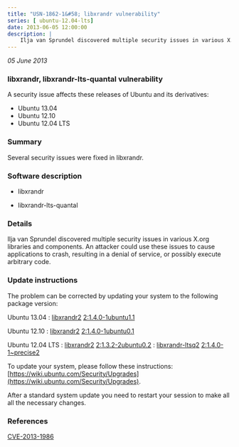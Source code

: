 ```yaml
---
title: "USN-1862-1&#58; libxrandr vulnerability"
series: [ ubuntu-12.04-lts]
date: 2013-06-05 12:00:00
description: |
    Ilja van Sprundel discovered multiple security issues in various X.org libraries and components. An attacker could use these issues to cause applications to crash, resulting in a denial of service, or possibly execute arbitrary code. 
--- 
```

 
 

*05 June 2013*

### libxrandr, libxrandr-lts-quantal vulnerability

A security issue affects these releases of Ubuntu and its derivatives:

* Ubuntu 13.04
* Ubuntu 12.10
* Ubuntu 12.04 LTS

### Summary

Several security issues were fixed in libxrandr. 

### Software description

* libxrandr 

* libxrandr-lts-quantal 

### Details

Ilja van Sprundel discovered multiple security issues in various X.org libraries and components. An attacker could use these issues to cause applications to crash, resulting in a denial of service, or possibly execute arbitrary code. 

### Update instructions

The problem can be corrected by updating your system to the following package version:

Ubuntu 13.04
 : [libxrandr2](https://launchpad.net/ubuntu/+source/libxrandr) <span> [2:1.4.0-1ubuntu1.1](https://launchpad.net/ubuntu/+source/libxrandr/2:1.4.0-1ubuntu1.1) </span> 

Ubuntu 12.10
 : [libxrandr2](https://launchpad.net/ubuntu/+source/libxrandr) <span> [2:1.4.0-1ubuntu0.1](https://launchpad.net/ubuntu/+source/libxrandr/2:1.4.0-1ubuntu0.1) </span> 

Ubuntu 12.04 LTS
 : [libxrandr2](https://launchpad.net/ubuntu/+source/libxrandr) <span> [2:1.3.2-2ubuntu0.2](https://launchpad.net/ubuntu/+source/libxrandr/2:1.3.2-2ubuntu0.2) </span> 
 : [libxrandr-ltsq2](https://launchpad.net/ubuntu/+source/libxrandr-lts-quantal) <span> [2:1.4.0-1~precise2](https://launchpad.net/ubuntu/+source/libxrandr-lts-quantal/2:1.4.0-1~precise2) </span> 

To update your system, please follow these instructions: [https://wiki.ubuntu.com/Security/Upgrades](https://wiki.ubuntu.com/Security/Upgrades).

After a standard system update you need to restart your session to make all all the necessary changes. 

### References

 
 [CVE-2013-1986](http://people.ubuntu.com/~ubuntu-security/cve/CVE-2013-1986)
 

